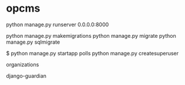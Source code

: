 # opcms
python manage.py runserver 0.0.0.0:8000

python manage.py makemigrations
python manage.py migrate
python manage.py sqlmigrate


$ python manage.py startapp polls
python manage.py createsuperuser


organizations

django-guardian